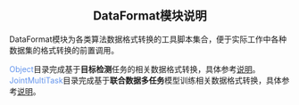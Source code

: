 ## <div align="center">DataFormat模块说明</div>

DataFormat模块为各类算法数据格式转换的工具脚本集合，便于实际工作中各种数据集的格式转换的前置调用。

<font color=CornflowerBlue>Object</font>目录完成基于<b>目标检测</b>任务的相关数据格式转换，具体参考<a href='./Object/README.md'>说明</a>。
<font color=CornflowerBlue>JointMultiTask</font>目录完成基于<b>联合数据多任务</b>模型训练相关数据格式转换，具体参考<a href='./JointMultiTask/README.md'>说明</a>。
